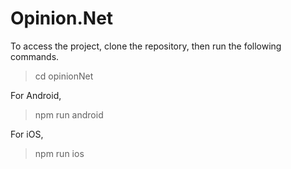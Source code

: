 # Opinion.Net

To access the project, clone the repository, then run the following commands.
> cd opinionNet

For Android, 
> npm run android

For iOS, 
> npm run ios
